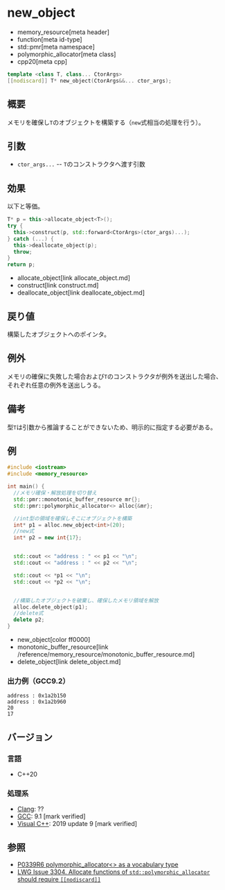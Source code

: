 # new_object
* memory_resource[meta header]
* function[meta id-type]
* std::pmr[meta namespace]
* polymorphic_allocator[meta class]
* cpp20[meta cpp]

```cpp
template <class T, class... CtorArgs>
[[nodiscard]] T* new_object(CtorArgs&&... ctor_args);
```

## 概要

メモリを確保し`T`のオブジェクトを構築する（`new`式相当の処理を行う）。

## 引数
- `ctor_args...` -- `T`のコンストラクタへ渡す引数

## 効果

以下と等価。

```cpp
T* p = this->allocate_object<T>();
try {
  this->construct(p, std::forward<CtorArgs>(ctor_args)...);
} catch (...) {
  this->deallocate_object(p);
  throw;
}
return p;
```
* allocate_object[link allocate_object.md]
* construct[link construct.md]
* deallocate_object[link deallocate_object.md]

## 戻り値
構築したオブジェクトへのポインタ。

## 例外
メモリの確保に失敗した場合および`T`のコンストラクタが例外を送出した場合、それぞれ任意の例外を送出しうる。

## 備考

型`T`は引数から推論することができないため、明示的に指定する必要がある。

## 例
```cpp example
#include <iostream>
#include <memory_resource>

int main() {
  //メモリ確保・解放処理を切り替え
  std::pmr::monotonic_buffer_resource mr{};
  std::pmr::polymorphic_allocator<> alloc{&mr};

  //int型の領域を確保しそこにオブジェクトを構築
  int* p1 = alloc.new_object<int>(20);
  //new式
  int* p2 = new int{17};


  std::cout << "address : " << p1 << "\n";
  std::cout << "address : " << p2 << "\n";

  std::cout << *p1 << "\n";
  std::cout << *p2 << "\n";


  //構築したオブジェクトを破棄し、確保したメモリ領域を解放
  alloc.delete_object(p1);
  //delete式
  delete p2;
}
```
* new_object[color ff0000]
* monotonic_buffer_resource[link /reference/memory_resource/monotonic_buffer_resource.md]
* delete_object[link delete_object.md]

### 出力例（GCC9.2）
```
address : 0x1a2b150
address : 0x1a2b960
20
17
```

## バージョン
### 言語
- C++20

### 処理系
- [Clang](/implementation.md#clang): ??
- [GCC](/implementation.md#gcc): 9.1 [mark verified]
- [Visual C++](/implementation.md#visual_cpp): 2019 update 9 [mark verified]

## 参照
- [P0339R6 polymorphic_allocator<> as a vocabulary type](http://www.open-std.org/jtc1/sc22/wg21/docs/papers/2019/p0339r6.pdf) 
- [LWG Issue 3304. Allocate functions of `std::polymorphic_allocator` should require `[[nodiscard]]`](https://wg21.cmeerw.net/lwg/issue3304)

